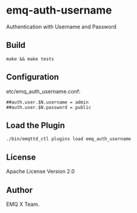 emq-auth-username
=================

Authentication with Username and Password

Build
-----

```
make && make tests
```

Configuration
-------------

etc/emq_auth_username.conf:

```
##auth.user.$N.username = admin
##auth.user.$N.password = public
```

Load the Plugin
---------------

```
./bin/emqttd_ctl plugins load emq_auth_username
```

License
-------

Apache License Version 2.0

Author
------

EMQ X Team.

